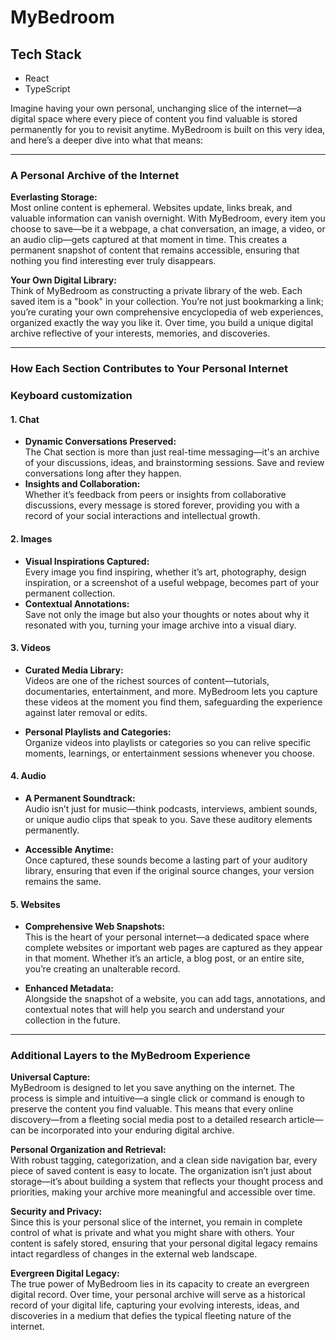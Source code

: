 # MyBedroom

## Tech Stack
- React
- TypeScript
  
Imagine having your own personal, unchanging slice of the internet—a digital space where every piece of content you find valuable is stored permanently for you to revisit anytime. MyBedroom is built on this very idea, and here’s a deeper dive into what that means:

---

### A Personal Archive of the Internet

**Everlasting Storage:**  
Most online content is ephemeral. Websites update, links break, and valuable information can vanish overnight. With MyBedroom, every item you choose to save—be it a webpage, a chat conversation, an image, a video, or an audio clip—gets captured at that moment in time. This creates a permanent snapshot of content that remains accessible, ensuring that nothing you find interesting ever truly disappears.

**Your Own Digital Library:**  
Think of MyBedroom as constructing a private library of the web. Each saved item is a "book" in your collection. You’re not just bookmarking a link; you’re curating your own comprehensive encyclopedia of web experiences, organized exactly the way you like it. Over time, you build a unique digital archive reflective of your interests, memories, and discoveries.

---

### How Each Section Contributes to Your Personal Internet

### Keyboard customization


#### 1. Chat
- **Dynamic Conversations Preserved:**  
  The Chat section is more than just real-time messaging—it's an archive of your discussions, ideas, and brainstorming sessions. Save and review conversations long after they happen.
- **Insights and Collaboration:**  
  Whether it’s feedback from peers or insights from collaborative discussions, every message is stored forever, providing you with a record of your social interactions and intellectual growth.

#### 2. Images
- **Visual Inspirations Captured:**  
  Every image you find inspiring, whether it’s art, photography, design inspiration, or a screenshot of a useful webpage, becomes part of your permanent collection.
- **Contextual Annotations:**  
  Save not only the image but also your thoughts or notes about why it resonated with you, turning your image archive into a visual diary.

#### 3. Videos
- **Curated Media Library:**  
  Videos are one of the richest sources of content—tutorials, documentaries, entertainment, and more. MyBedroom lets you capture these videos at the moment you find them, safeguarding the experience against later removal or edits.

- **Personal Playlists and Categories:**  
  Organize videos into playlists or categories so you can relive specific moments, learnings, or entertainment sessions whenever you choose.

#### 4. Audio
- **A Permanent Soundtrack:**  
  Audio isn’t just for music—think podcasts, interviews, ambient sounds, or unique audio clips that speak to you. Save these auditory elements permanently.

- **Accessible Anytime:**  
  Once captured, these sounds become a lasting part of your auditory library, ensuring that even if the original source changes, your version remains the same.

#### 5. Websites
- **Comprehensive Web Snapshots:**  
  This is the heart of your personal internet—a dedicated space where complete websites or important web pages are captured as they appear in that moment. Whether it’s an article, a blog post, or an entire site, you’re creating an unalterable record.

- **Enhanced Metadata:**  
  Alongside the snapshot of a website, you can add tags, annotations, and contextual notes that will help you search and understand your collection in the future.

---

### Additional Layers to the MyBedroom Experience

**Universal Capture:**  
MyBedroom is designed to let you save anything on the internet. The process is simple and intuitive—a single click or command is enough to preserve the content you find valuable. This means that every online discovery—from a fleeting social media post to a detailed research article—can be incorporated into your enduring digital archive.

**Personal Organization and Retrieval:**  
With robust tagging, categorization, and a clean side navigation bar, every piece of saved content is easy to locate. The organization isn’t just about storage—it’s about building a system that reflects your thought process and priorities, making your archive more meaningful and accessible over time.

**Security and Privacy:**  
Since this is your personal slice of the internet, you remain in complete control of what is private and what you might share with others. Your content is safely stored, ensuring that your personal digital legacy remains intact regardless of changes in the external web landscape.

**Evergreen Digital Legacy:**  
The true power of MyBedroom lies in its capacity to create an evergreen digital record. Over time, your personal archive will serve as a historical record of your digital life, capturing your evolving interests, ideas, and discoveries in a medium that defies the typical fleeting nature of the internet.
